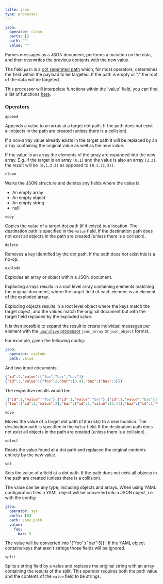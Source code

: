 ```yaml
---
title: json
type: processor
---
```


```yaml
json:
  operator: clean
  parts: []
  path: ""
  value: ""
```

Parses messages as a JSON document, performs a mutation on the data, and then
overwrites the previous contents with the new value.

The field `path` is a [dot separated path](../field_paths.md) which,
for most operators, determines the field within the payload to be targeted. If
the path is empty or "." the root of the data will be targeted.

This processor will interpolate functions within the 'value' field, you can find
a list of functions [here](../config_interpolation.md#functions).

### Operators

`append`

Appends a value to an array at a target dot path. If the path does not exist all
objects in the path are created (unless there is a collision).

If a non-array value already exists in the target path it will be replaced by an
array containing the original value as well as the new value.

If the value is an array the elements of the array are expanded into the new
array. E.g. if the target is an array `[0,1]` and the value is also an
array `[2,3]`, the result will be `[0,1,2,3]` as opposed to
`[0,1,[2,3]]`.

`clean`

Walks the JSON structure and deletes any fields where the value is:

- An empty array
- An empty object
- An empty string
- null

`copy`

Copies the value of a target dot path (if it exists) to a location. The
destination path is specified in the `value` field. If the destination
path does not exist all objects in the path are created (unless there is a
collision).

`delete`

Removes a key identified by the dot path. If the path does not exist this is a
no-op.

`explode`

Explodes an array or object within a JSON document.

Exploding arrays results in a root level array containing elements matching the
original document, where the target field of each element is an element of the
exploded array.

Exploding objects results in a root level object where the keys match the target
object, and the values match the original document but with the target field
replaced by the exploded value.

It is then possible to expand the result to create individual messages per
element with the [`unarchive` processor](#unarchive) `json_array` or
`json_object` format..

For example, given the following config:

```yaml
json:
  operator: explode
  path: value
```

And two input documents:

```json
{"id":1,"value":["foo","bar","baz"]}
{"id":1,"value":{"foo":2,"bar":[3,4],"baz":{"bev":5}}}
```

The respective results would be:

```json
[{"id":1,"value":"foo"},{"id":1,"value":"bar"},{"id":1,"value":"baz"}]
{"foo":{"id":1,"value":2},"bar":{"id":1,"value":[3,4]},"baz":{"id":1,"value":{"bev":5}}}
```

`move`

Moves the value of a target dot path (if it exists) to a new location. The
destination path is specified in the `value` field. If the destination
path does not exist all objects in the path are created (unless there is a
collision).

`select`

Reads the value found at a dot path and replaced the original contents entirely
by the new value.

`set`

Sets the value of a field at a dot path. If the path does not exist all objects
in the path are created (unless there is a collision).

The value can be any type, including objects and arrays. When using YAML
configuration files a YAML object will be converted into a JSON object, i.e.
with the config:

```yaml
json:
  operator: set
  parts: [0]
  path: some.path
  value:
    foo:
      bar: 5
```

The value will be converted into '{"foo":{"bar":5}}'. If the YAML object
contains keys that aren't strings those fields will be ignored.

`split`

Splits a string field by a value and replaces the original string with an array
containing the results of the split. This operator requires both the path value
and the contents of the `value` field to be strings.

